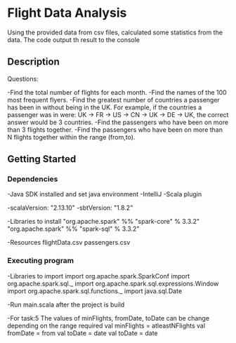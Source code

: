 # Flight Data Analysis

Using the provided data from csv files, calculated some statistics from the data. The code output th result to the console

## Description

Questions: 

-Find the total number of flights for each month.
-Find the names of the 100 most frequent flyers.
-Find the greatest number of countries a passenger has been in without being in the UK. For example, if the countries a passenger was in were: UK -> FR -> US -> CN -> UK -> DE -> UK, the correct answer would be 3 countries.
-Find the passengers who have been on more than 3 flights together.
-Find the passengers who have been on more than N flights together within the range (from,to).

## Getting Started


### Dependencies

-Java SDK installed and set java environment 
-IntelliJ
-Scala plugin

-scalaVersion: "2.13.10"
-sbtVersion: "1.8.2"

-Libraries to install 
  "org.apache.spark" %% "spark-core" % 3.3.2"
  "org.apache.spark" %% "spark-sql" % 3.3.2"
  
-Resources
  flightData.csv
  passengers.csv

### Executing program

-Libraries to import
  import org.apache.spark.SparkConf
  import org.apache.spark.sql._
  import org.apache.spark.sql.expressions.Window
  import org.apache.spark.sql.functions._
  import java.sql.Date

-Run main.scala after the project is build

-For task:5
  The values of minFlights, fromDate, toDate can be change depending on the range required
      val minFlights = atleastNFlights
      val fromDate = from
      val toDate = date
      val toDate = date


